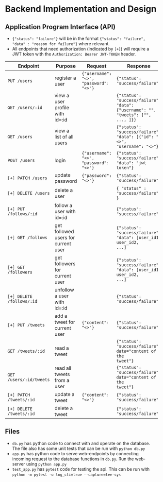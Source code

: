 # Backend Implementation and Design

## Application Program Interface (API)

- `{"status": "failure"}` will be in the format
`{"status": "failure", "data" : "reason for failure"}`
where relevant.
- All endpoints that need authorization (indicated by `[+]`) will
require a JWT token with the `Authorization: Bearer JWT-TOKEN` header.

| Endpoint | Purpose | Request | Response |
|----------|---------|---------|----------|
| `PUT /users` | register a user | <code>{"username": "<>", "password": "<>"}</code> | <code>{"status": "success/failure"}</code> |
| `GET /users/:id` | view a user profile with id=:id | | <code>{"status": "success/failure", "data": {"username": "", "tweets": ["", ..., ]}}</code> |
| `GET /users` | view a list of all users | | <code>{"status": "success/failure", "data": [{"id": "<>", "username": "<>"}]</code> |
| `POST /users` | login | <code>{"username": "<>", "password": "<>"}</code>| <code>{"status": "success/failure", "data": "jwt token"}</code> |
| `[+] PATCH /users` | update password | <code>{"password": "<>"}</code> | <code>{"status": "success/failure"}</code>|
| `[+] DELETE /users` | delete a user | | <code>{ "status" : "success/failure" } </code> |
| `[+] PUT /follows/:id` | follow a user with id=:id | | <code>{"status": "success/failure"}</code> |
| `[+] GET /follows` | get followed users for current user| | <code>{"status": "success/failure", "data": [user_id1, user_id2, ...]</code> |
| `[+] GET /followers` | get followers for current user| | <code>{"status": "success/failure", "data": [user_id1, user_id2, ...]</code> |
| `[+] DELETE /follows/:id` | unfollow a user with id=:id | | <code>{"status": "success/failure"}</code> |
| `[+] PUT /tweets` | add a tweet for current user | <code>{"content": "<>"}</code> | <code>{"status": "success/failure"}</code> |
| `GET /tweets/:id` | read a tweet | | <code>{"status": "success/failure", data="content of the tweet"}</code> |
| `GET /users/:id/tweets` |read all tweets from a user| | <code>{"status": "success/failure", data="content of the tweet"}</code> |
| `[+] PATCH /tweets/:id` | update a tweet | <code>{"content": "<>"}</code> | <code>{"status": "success/failure"}</code> |
| `[+] DELETE /tweets/:id` | delete a tweet | | <code>{"status": "success/failure"}</code> |

## Files

- `db.py` has python code to connect with and operate on the database.
The file also has some unit tests that can be run with `python db.py`
- `app.py` has python code to serve web-endpoints by connecting incoming
request to the database functions in `db.py`. Run the web-server using
`python app.py`
- `test_app.py` has `pytest` code for testing the api. This can be run with
`python -m pytest -o log_cli=true --capture=tee-sys`
